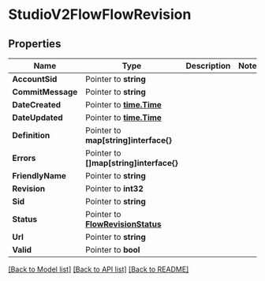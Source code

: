 # StudioV2FlowFlowRevision

## Properties

Name | Type | Description | Notes
------------ | ------------- | ------------- | -------------
**AccountSid** | Pointer to **string** |  |
**CommitMessage** | Pointer to **string** |  |
**DateCreated** | Pointer to [**time.Time**](time.Time.md) |  |
**DateUpdated** | Pointer to [**time.Time**](time.Time.md) |  |
**Definition** | Pointer to **map[string]interface{}** |  |
**Errors** | Pointer to **[]map[string]interface{}** |  |
**FriendlyName** | Pointer to **string** |  |
**Revision** | Pointer to **int32** |  |
**Sid** | Pointer to **string** |  |
**Status** | Pointer to [**FlowRevisionStatus**](flow_revision_status.md) |  |
**Url** | Pointer to **string** |  |
**Valid** | Pointer to **bool** |  |

[[Back to Model list]](../README.md#documentation-for-models) [[Back to API list]](../README.md#documentation-for-api-endpoints) [[Back to README]](../README.md)


